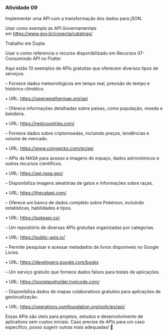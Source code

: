 ### Atividade 09

Implementar uma API com a transformação dos dados para jSON.

Usar como exemplo as API Governamentais em https://www.gov.br/conecta/catalogo/

Trabalho em Dupla.

Usar o como referencia o recurso disponibilizado em Recursos 07-Consumindo API no Flutter

Aqui estão 10 exemplos de APIs gratuitas que oferecem diversos tipos de serviços:

– Fornece dados meteorológicos em tempo real, previsão do tempo e histórico climático.


• URL: https://openweathermap.org/api

– Oferece informações detalhadas sobre países, como população, moeda e bandeira.


• URL: https://restcountries.com/

– Fornece dados sobre criptomoedas, incluindo preços, tendências e volume de mercado.


• URL: https://www.coingecko.com/en/api

– APIs da NASA para acesso a imagens do espaço, dados astronômicos e outros recursos científicos.


• URL: https://api.nasa.gov/

– Disponibiliza imagens aleatórias de gatos e informações sobre raças.


• URL: https://thecatapi.com/

– Oferece um banco de dados completo sobre Pokémon, incluindo estatísticas, habilidades e tipos.


• URL: https://pokeapi.co/

– Um repositório de diversas APIs gratuitas organizadas por categorias.


• URL: https://public-apis.io/


– Permite pesquisar e acessar metadados de livros disponíveis no Google Livros.


• URL: https://developers.google.com/books

– Um serviço gratuito que fornece dados falsos para testes de aplicações.


• URL: https://jsonplaceholder.typicode.com/

– Disponibiliza dados de mapas colaborativos gratuitos para aplicações de geolocalização.


• URL: https://operations.osmfoundation.org/policies/api/

Essas APIs são úteis para projetos, estudos e desenvolvimento de aplicativos sem custos iniciais. Caso precise de APIs para um caso específico, posso sugerir outras mais adequadas! 🚀
